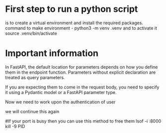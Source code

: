# First step to run a python script

is to create a virtual environment and install the required packages.
command to make environment - python3 -m venv .venv
and to activate it source .venv/bin/activate

# Important information

In FastAPI, the default location for parameters depends on how you define them in the endpoint function. Parameters without explicit declaration are treated as query parameters.

If you are expecting them to come in the request body, you need to specify it using a Pydantic model or a FastAPI parameter type.

Now we need to work upon the authentication of user

we will continue this again

#If your port is busy then you can use this method to free them
lsof -i :8000
kill -9 PID
